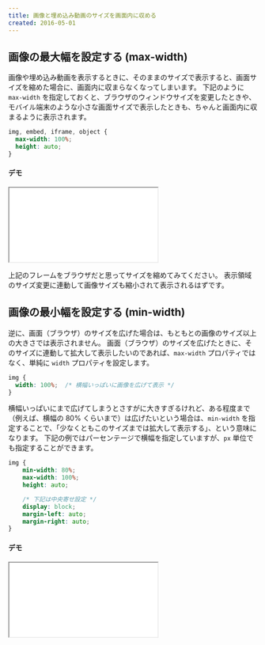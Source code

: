 ```yaml
---
title: 画像と埋め込み動画のサイズを画面内に収める
created: 2016-05-01
---
```


画像の最大幅を設定する (max-width)
----

画像や埋め込み動画を表示するときに、そのままのサイズで表示すると、画面サイズを縮めた場合に、画面内に収まらなくなってしまいます。
下記のように `max-width` を指定しておくと、ブラウザのウィンドウサイズを変更したときや、モバイル端末のような小さな画面サイズで表示したときも、ちゃんと画面内に収まるように表示されます。

~~~ css
img, embed, iframe, object {
  max-width: 100%;
  height: auto;
}
~~~

#### デモ

<iframe class="maku-htmlDemo" src="image-width-demo1.html"></iframe>

上記のフレームをブラウザだと思ってサイズを縮めてみてください。
表示領域のサイズ変更に連動して画像サイズも縮小されて表示されるはずです。


画像の最小幅を設定する (min-width)
----

逆に、画面（ブラウザ）のサイズを広げた場合は、もともとの画像のサイズ以上の大きさでは表示されません。
画面（ブラウザ）のサイズを広げたときに、そのサイズに連動して拡大して表示したいのであれば、`max-width` プロパティではなく、単純に `width` プロパティを設定します。

~~~ css
img {
  width: 100%;  /* 横幅いっぱいに画像を広げて表示 */
}
~~~

横幅いっぱいにまで広げてしまうとさすがに大きすぎるけれど、ある程度まで（例えば、横幅の 80% くらいまで）は広げたいという場合は、`min-width` を指定することで、「少なくともこのサイズまでは拡大して表示する」、という意味になります。
下記の例ではパーセンテージで横幅を指定していますが、`px` 単位でも指定することができます。

~~~ css
img {
    min-width: 80%;
    max-width: 100%;
    height: auto;

    /* 下記は中央寄せ設定 */
    display: block;
    margin-left: auto;
    margin-right: auto;
}
~~~

#### デモ

<iframe class="maku-htmlDemo" src="image-width-demo2.html"></iframe>

